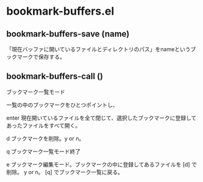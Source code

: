 # bookmark-buffers.el

## bookmark-buffers-save (name)
「現在バッファに開いているファイルとディレクトリのパス」をnameというブックマークで保存する。


## bookmark-buffers-call ()
ブックマーク一覧モード

一覧の中のブックマークをひとつポイントし、

enter 現在開いているファイルを全て閉じて、選択したブックマークに登録してあったファイルをすべて開く。

d ブックマークを削除。y or n。

q ブックマーク一覧モード終了

e ブックマーク編集モード。ブックマークの中に登録してあるファイルを [d] で削除。 y or n。 [q] でブックマーク一覧に戻る。


